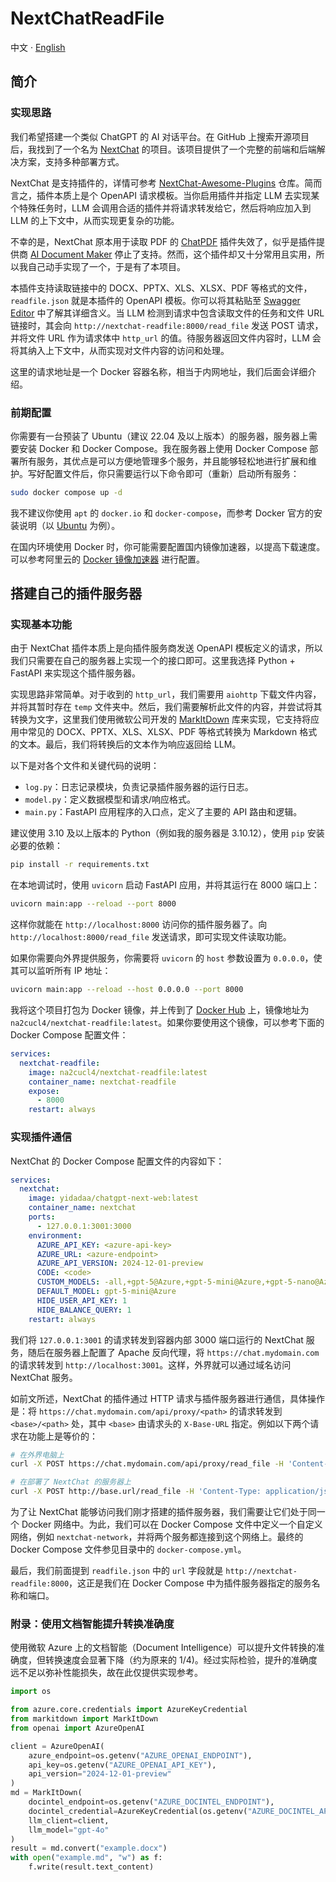 # NextChatReadFile

中文 · [English](README_en.md)

## 简介

### 实现思路

我们希望搭建一个类似 ChatGPT 的 AI 对话平台。在 GitHub 上搜索开源项目后，我找到了一个名为 [NextChat](https://github.com/ChatGPTNextWeb/NextChat) 的项目。该项目提供了一个完整的前端和后端解决方案，支持多种部署方式。

NextChat 是支持插件的，详情可参考 [NextChat-Awesome-Plugins](https://github.com/ChatGPTNextWeb/NextChat-Awesome-Plugins) 仓库。简而言之，插件本质上是个 OpenAPI 请求模板。当你启用插件并指定 LLM 去实现某个特殊任务时，LLM 会调用合适的插件并将请求转发给它，然后将响应加入到 LLM 的上下文中，从而实现更复杂的功能。

不幸的是，NextChat 原本用于读取 PDF 的 [ChatPDF](https://github.com/ChatGPTNextWeb/NextChat-Awesome-Plugins/tree/main/plugins/chatpdf) 插件失效了，似乎是插件提供商 [AI Document Maker](https://gpt.chatpdf.aidocmaker.com/) 停止了支持。然而，这个插件却又十分常用且实用，所以我自己动手实现了一个，于是有了本项目。

本插件支持读取链接中的 DOCX、PPTX、XLS、XLSX、PDF 等格式的文件，`readfile.json` 就是本插件的 OpenAPI 模板。你可以将其粘贴至 [Swagger Editor](https://editor.swagger.io/) 中了解其详细含义。当 LLM 检测到请求中包含读取文件的任务和文件 URL 链接时，其会向 `http://nextchat-readfile:8000/read_file` 发送 POST 请求，并将文件 URL 作为请求体中 `http_url` 的值。待服务器返回文件内容时，LLM 会将其纳入上下文中，从而实现对文件内容的访问和处理。

这里的请求地址是一个 Docker 容器名称，相当于内网地址，我们后面会详细介绍。

### 前期配置

你需要有一台预装了 Ubuntu（建议 22.04 及以上版本）的服务器，服务器上需要安装 Docker 和 Docker Compose。我在服务器上使用 Docker Compose 部署所有服务，其优点是可以方便地管理多个服务，并且能够轻松地进行扩展和维护。写好配置文件后，你只需要运行以下命令即可（重新）启动所有服务：

```bash
sudo docker compose up -d
```

我不建议你使用 `apt` 的 `docker.io` 和 `docker-compose`，而参考 Docker 官方的安装说明（以 [Ubuntu](https://docs.docker.com/engine/install/ubuntu/) 为例）。

在国内环境使用 Docker 时，你可能需要配置国内镜像加速器，以提高下载速度。可以参考阿里云的 [Docker 镜像加速器](https://help.aliyun.com/zh/acr/user-guide/accelerate-the-pulls-of-docker-official-images) 进行配置。

## 搭建自己的插件服务器

### 实现基本功能

由于 NextChat 插件本质上是向插件服务商发送 OpenAPI 模板定义的请求，所以我们只需要在自己的服务器上实现一个的接口即可。这里我选择 Python + FastAPI 来实现这个插件服务器。

实现思路非常简单。对于收到的 `http_url`，我们需要用 `aiohttp` 下载文件内容，并将其暂时存在 `temp` 文件夹中。然后，我们需要解析此文件的内容，并尝试将其转换为文字，这里我们使用微软公司开发的 [MarkItDown](https://github.com/microsoft/markitdown) 库来实现，它支持将应用中常见的 DOCX、PPTX、XLS、XLSX、PDF 等格式转换为 Markdown 格式的文本。最后，我们将转换后的文本作为响应返回给 LLM。

以下是对各个文件和关键代码的说明：

- `log.py`：日志记录模块，负责记录插件服务器的运行日志。
- `model.py`：定义数据模型和请求/响应格式。
- `main.py`：FastAPI 应用程序的入口点，定义了主要的 API 路由和逻辑。

建议使用 3.10 及以上版本的 Python（例如我的服务器是 3.10.12），使用 `pip` 安装必要的依赖：

```bash
pip install -r requirements.txt
```

在本地调试时，使用 `uvicorn` 启动 FastAPI 应用，并将其运行在 8000 端口上：

```bash
uvicorn main:app --reload --port 8000
```

这样你就能在 `http://localhost:8000` 访问你的插件服务器了。向 `http://localhost:8000/read_file` 发送请求，即可实现文件读取功能。

如果你需要向外界提供服务，你需要将 `uvicorn` 的 `host` 参数设置为 `0.0.0.0`，使其可以监听所有 IP 地址：

```bash
uvicorn main:app --reload --host 0.0.0.0 --port 8000
```

我将这个项目打包为 Docker 镜像，并上传到了 [Docker Hub](https://hub.docker.com/repository/docker/na2cucl4/nextchat-readfile/general) 上，镜像地址为 `na2cucl4/nextchat-readfile:latest`。如果你要使用这个镜像，可以参考下面的 Docker Compose 配置文件：

```yaml
services:
  nextchat-readfile:
    image: na2cucl4/nextchat-readfile:latest
    container_name: nextchat-readfile
    expose:
      - 8000
    restart: always
```

### 实现插件通信

NextChat 的 Docker Compose 配置文件的内容如下：

```yaml
services:
  nextchat:
    image: yidadaa/chatgpt-next-web:latest
    container_name: nextchat
    ports:
      - 127.0.0.1:3001:3000
    environment:
      AZURE_API_KEY: <azure-api-key>
      AZURE_URL: <azure-endpoint>
      AZURE_API_VERSION: 2024-12-01-preview
      CODE: <code>
      CUSTOM_MODELS: -all,+gpt-5@Azure,+gpt-5-mini@Azure,+gpt-5-nano@Azure,+gpt-5-chat@Azure,+gpt-4.1@Azure,+gpt-4.1-mini@Azure,+gpt-4.1-nano@Azure,+gpt-4o@Azure,+gpt-4o-mini@Azure,+o4-mini@Azure,+o3@Azure,+o3-mini@Azure,+o1@Azure,+o1-mini@Azure
      DEFAULT_MODEL: gpt-5-mini@Azure
      HIDE_USER_API_KEY: 1
      HIDE_BALANCE_QUERY: 1
    restart: always
```

我们将 `127.0.0.1:3001` 的请求转发到容器内部 3000 端口运行的 NextChat 服务，随后在服务器上配置了 Apache 反向代理，将 `https://chat.mydomain.com` 的请求转发到 `http://localhost:3001`。这样，外界就可以通过域名访问 NextChat 服务。

如前文所述，NextChat 的插件通过 HTTP 请求与插件服务器进行通信，具体操作是：将 `https://chat.mydomain.com/api/proxy/<path>` 的请求转发到 `<base>/<path>` 处，其中 `<base>` 由请求头的 `X-Base-URL` 指定。例如以下两个请求在功能上是等价的：

```bash
# 在外界电脑上
curl -X POST https://chat.mydomain.com/api/proxy/read_file -H 'Content-Type: application/json' -H 'X-Base-URL: http://base.url' -d '{"data":"..."}'

# 在部署了 NextChat 的服务器上
curl -X POST http://base.url/read_file -H 'Content-Type: application/json' -d '{"data":"..."}'
```

为了让 NextChat 能够访问我们刚才搭建的插件服务器，我们需要让它们处于同一个 Docker 网络中。为此，我们可以在 Docker Compose 文件中定义一个自定义网络，例如 `nextchat-network`，并将两个服务都连接到这个网络上。最终的 Docker Compose 文件参见目录中的 `docker-compose.yml`。

最后，我们前面提到 `readfile.json` 中的 `url` 字段就是 `http://nextchat-readfile:8000`，这正是我们在 Docker Compose 中为插件服务器指定的服务名称和端口。

### 附录：使用文档智能提升转换准确度

使用微软 Azure 上的文档智能（Document Intelligence）可以提升文件转换的准确度，但转换速度会显著下降（约为原来的 1/4)。经过实际检验，提升的准确度远不足以弥补性能损失，故在此仅提供实现参考。

```py
import os

from azure.core.credentials import AzureKeyCredential
from markitdown import MarkItDown
from openai import AzureOpenAI

client = AzureOpenAI(
    azure_endpoint=os.getenv("AZURE_OPENAI_ENDPOINT"),
    api_key=os.getenv("AZURE_OPENAI_API_KEY"),
    api_version="2024-12-01-preview"
)
md = MarkItDown(
    docintel_endpoint=os.getenv("AZURE_DOCINTEL_ENDPOINT"),
    docintel_credential=AzureKeyCredential(os.getenv("AZURE_DOCINTEL_API_KEY")),
    llm_client=client,
    llm_model="gpt-4o"
)
result = md.convert("example.docx")
with open("example.md", "w") as f:
    f.write(result.text_content)
```
